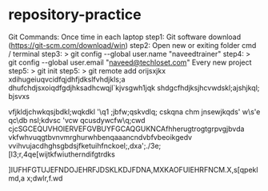 # repository-practice
Git Commands: Once time in each laptop step1: Git software download (https://git-scm.com/download/win) step2: Open new or exiting folder cmd / terminal  step3: > git config --global user.name "naveedtrainer" step4: > git config --global user.email "naveed@techloset.com"  Every new project step5: > git init step5: > git remote add orijsxjkx
xdihugeiuqvcidfqjdhfjdkslfvhdjkls;a
dhufchdjsxoiqdfgdjhksadhcwqjl`kjvsgwh1jqk
shdgcfhdjksjhcvwdskl;ajshjkql;  bjsvxs

vfjkldjchwkqsjbdkl;wqkdkl  '\q1
\;jbfw;qskvdlq; cskqna chm  jnsewjkqds'
w\s'e
qc\db nsl;kdvsc
\'vcw
qcusdywcfw\q;cwd
cjcSGCEQUVHOIERVEFGVBUYFGCAQGUKNCAfhherugtrogtgrpvgjbvda
vkfwhvuqgtbvnvmrghurwhbenqaaancndvbfvbeoikgedv
vvihvujacdhghsgbdsjfketuihfnckoel;,dxa';./3e;[l3;r,4qe[wijtkfwiutherndifgtrdks

]IUFHFGTUJEFNDOJEHRFJDSKLKDJFDNA,MXKAOFUIEHRFNCM.X,s[qpeklmd,a x;dwlr,f.wd
